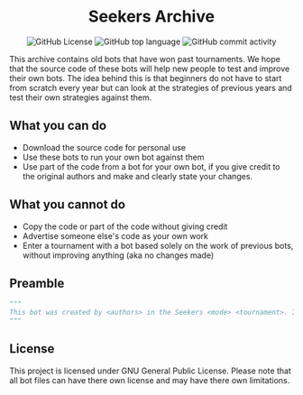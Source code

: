 <h1 align="center">Seekers Archive</h1>

<p align="center">
    <img alt="GitHub License" src="https://img.shields.io/github/license/seekers-dev/archive">
    <img alt="GitHub top language" src="https://img.shields.io/github/languages/top/seekers-dev/archive">
    <img alt="GitHub commit activity" src="https://img.shields.io/github/commit-activity/y/seekers-dev/archive">
</p>

This archive contains old bots that have won past tournaments. We hope that the source code of these bots will help new people to test and improve their own bots. The idea behind this is that beginners do not have to start from scratch every year but can look at the strategies of previous years and test their own strategies against them.

## What you can do

- Download the source code for personal use
- Use these bots to run your own bot against them
- Use part of the code from a bot for your own bot, if you give credit to the original authors and make and clearly state your changes.

## What you cannot do

- Copy the code or part of the code without giving credit
- Advertise someone else's code as your own work
- Enter a tournament with a bot based solely on the work of previous bots, without improving anything (aka no changes made)

## Preamble

```python
"""
This bot was created by <authors> in the Seekers <mode> <tournament>. It received the <place> place.
"""
```

## License

This project is licensed under GNU General Public License. Please note that all bot files can have there own license and may have there own limitations.